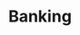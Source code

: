 ---
title: Banking
longTitle: 'Banking'
tags:
- gccommon
relatedTerm:
- "[[Banks]]"
use:
- "[[Automatic bank tellers Banking services]]"
---